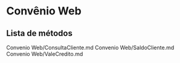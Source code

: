 # Convênio Web

## Lista de métodos

Convenio Web/ConsultaCliente.md
Convenio Web/SaldoCliente.md
Convenio Web/ValeCredito.md
